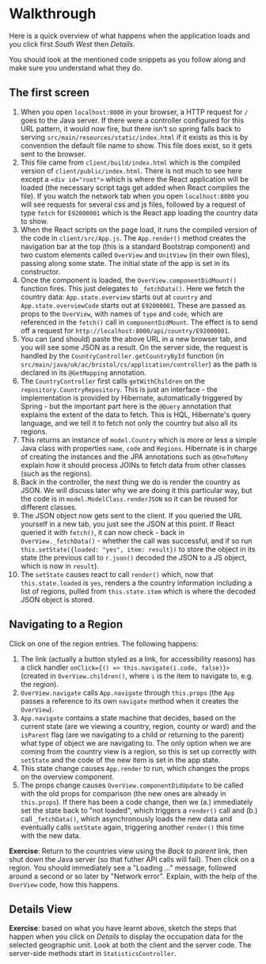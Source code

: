 # Walkthrough

Here is a quick overview of what happens when the application loads and you click first _South West_ then _Details_.

You should look at the mentioned code snippets as you follow along and make sure you understand what they do.

## The first screen

  1. When you open `localhost:8000` in your browser, a HTTP request for `/` goes to the Java server. If there were a controller configured for this URL pattern, it would now fire, but there isn't so spring falls back to serving `src/main/resources/static/index.html` if it exists as this is by convention the default file name to show. This file does exist, so it gets sent to the browser.
  2. This file came from `client/build/index.html` which is the compiled version of `client/public/index.html`. There is not much to see here except a `<div id="root">` which is where the React application will be loaded (the necessary script tags get added when React compiles the file). If you watch the network tab when you open `localhost:8000` you will see requests for several css and js files, followed by a request of type `fetch` for `E92000001` which is the React app loading the country data to show.
  3. When the React scripts on the page load, it runs the compiled version of the code in `client/src/App.js`. The `App.render()` method creates the navigation bar at the top (this is a standard Bootstrap component) and two custom elements called `OverView` and `UnitView` (in their own files), passing along some state. The initial state of the app is set in its constructor.
  4. Once the component is loaded, the `OverView.componentDidMount()` function fires. This just delegates to `_fetchData()`. Here we fetch the country data: `App.state.overview` starts out at `country` and `App.state.overviewCode` starts out at `E92000001`. These are passed as props to the `OverView`, with names of `type` and `code`, which are referenced in the `fetch()` call in `componentDidMount`. The effect is to send off a request for `http://localhost:8000/api/country/E92000001`.
  5. You can (and should) paste the above URL in a new browser tab, and you will see some JSON as a result. On the server side, the request is handled by the `CountryController.getCountryById` function (in `src/main/java/uk/ac/bristol/cs/application/controller`) as the path is declared in its `@GetMapping` annotation.
  6. The `CountryController` first calls `getWithChildren` on the `repository.CountryRepository`. This is just an interface - the implementation is provided by Hibernate, automatically triggered by Spring - but the important part here is the `@Query` annotation that explains the extent of the data to fetch. This is HQL, Hibernate's query language, and we tell it to fetch not only the country but also all its regions.
  7. This returns an instance of `model.Country` which is more or less a simple Java class with properties `name`, `code` and `Regions`. Hibernate is in charge of creating the instances and the JPA annotations such as `@OneToMany` explain how it should process JOINs to fetch data from other classes (such as the regions).
  8. Back in the controller, the next thing we do is render the country as JSON. We will discuss later why we are doing it this particular way, but the code is in `model.ModelClass.renderJSON` so it can be reused for different classes.
  9. The JSON object now gets sent to the client. If you queried the URL yourself in a new tab, you just see the JSON at this point. If React queried it with `fetch()`, it can now check - back in `OverView._fetchData()` - whether the call was successful, and if so run `this.setState({loaded: "yes", item: result})` to store the object in its state (the previous call to `r.json()` decoded the JSON to a JS object, which is now in `result`).
  10. The `setState` causes react to call `render()` which, now that `this.state.loaded` is `yes`, renders a the country information including a list of regions, pulled from `this.state.item` which is where the decoded JSON object is stored.

## Navigating to a Region

Click on one of the region entries. The following happens:

  1. The link (actually a button styled as a link, for accessibility reasons) has a click handler `onClick={() => this.navigate(i.code, false)}>` (created in `OverView.children()`, where `i` is the item to navigate to, e.g. the region).
  2. `OverView.navigate` calls `App.navigate` through `this.props` (the `App` passes a  reference to its own `navigate` method when it creates the `OverView`).
  3. `App.navigate` contains a state machine that decides, based on the current state (are we viewing a country, region, county or ward) and the `isParent` flag (are we navigating to a child or returning to the parent) what type of object we are navigating to. The only option when we are coming from the country view is a region, so this is set up correctly with `setState` and the code of the new item is set in the app state.
  4. This state change causes `App.render` to run, which changes the props on the overview component.
  5. The props change causes `OverView.componentDidUpdate` to be called with the old props for comparison (the new ones are already in `this.props`). If there has been a code change, then we (a.) immediately set the state back to "not loaded", which triggers a `render()` call and (b.) call `_fetchData()`, which asynchronously loads the new data and eventually calls `setState` again, triggering another `render()` this time with the new data.

**Exercise**: Return to the countries view using the _Back to parent_ link, then shut down the Java server (so that futher API calls will fail). Then click on a region. You should immediately see a "Loading ..." message, followed around a second or so later by "Network error". Explain, with the help of the `OverView` code, how this happens.

## Details View

**Exercise**: based on what you have learnt above, sketch the steps that happen when you click on _Details_ to display the occupation data for the selected geographic unit. Look at both the client and the server code. The server-side methods start in `StatisticsController`.
